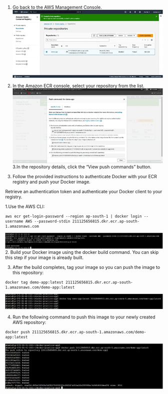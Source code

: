 1. Go back to the AWS Management Console.
![](https://github.com/smitwaman/aws-docker-ecr-ecs/blob/main/images/Step-6/17114261324044180331917827003518.jpg)
2. In the Amazon ECR console, select your repository from the list.
![](https://github.com/smitwaman/aws-docker-ecr-ecs/blob/main/images/Step-6/17114261392165067637786468109800.jpg)
3.In the repository details, click the “View push commands” button.


4. Follow the provided instructions to authenticate Docker with your ECR registry and push your Docker image.



Retrieve an authentication token and authenticate your Docker client to your registry. 

1.Use the AWS CLI:

```
aws ecr get-login-password --region ap-south-1 | docker login --username AWS --password-stdin 211125656815.dkr.ecr.ap-south-1.amazonaws.com
```
![](https://github.com/smitwaman/aws-docker-ecr-ecs/blob/main/images/Step-6/17114261467272694216887440455885.jpg)
2. Build your Docker image using the docker build command. You can skip this step if your image is already built.



3. After the build completes, tag your image so you can push the image to this repository:

```
docker tag demo-app:latest 211125656815.dkr.ecr.ap-south-1.amazonaws.com/demo-app:latest
```

![](https://github.com/smitwaman/aws-docker-ecr-ecs/blob/main/images/Step-6/17114261535823995220227712914303.jpg)

4. Run the following command to push this image to your newly created AWS repository:
```
docker push 211125656815.dkr.ecr.ap-south-1.amazonaws.com/demo-app:latest
```
![](https://github.com/smitwaman/aws-docker-ecr-ecs/blob/main/images/Step-6/17114261597844938347065309323179.jpg)

